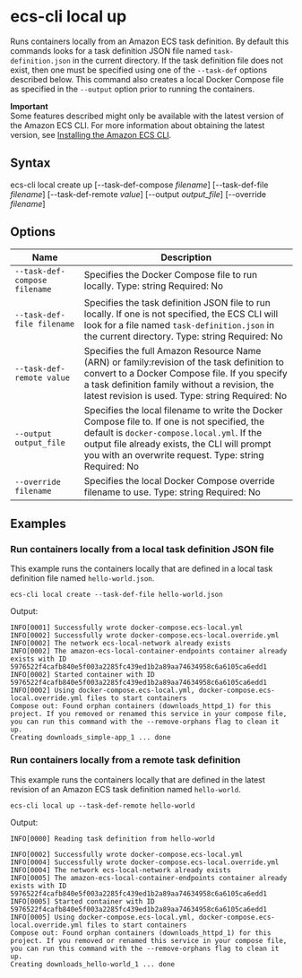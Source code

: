 # ecs\-cli local up<a name="cmd-ecs-cli-local-up"></a>

Runs containers locally from an Amazon ECS task definition\. By default this commands looks for a task definition JSON file named `task-definition.json` in the current directory\. If the task definition file does not exist, then one must be specified using one of the `--task-def` options described below\. This command also creates a local Docker Compose file as specified in the `--output` option prior to running the containers\.

**Important**  
Some features described might only be available with the latest version of the Amazon ECS CLI\. For more information about obtaining the latest version, see [Installing the Amazon ECS CLI](ECS_CLI_installation.md)\.

## Syntax<a name="cmd-ecs-cli-local-up-syntax"></a>

ecs\-cli local create up \[\-\-task\-def\-compose *filename*\] \[\-\-task\-def\-file *filename*\] \[\-\-task\-def\-remote *value*\] \[\-\-output *output\_file*\] \[\-\-override *filename*\] 

## Options<a name="cmd-ecs-cli-local-up-options"></a>


| Name | Description | 
| --- | --- | 
|  `--task-def-compose filename`  |  Specifies the Docker Compose file to run locally\. Type: string Required: No  | 
|  `--task-def-file filename`  |  Specifies the task definition JSON file to run locally\. If one is not specified, the ECS CLI will look for a file named `task-definition.json` in the current directory\. Type: string Required: No  | 
|  `--task-def-remote value`  |  Specifies the full Amazon Resource Name \(ARN\) or family:revision of the task definition to convert to a Docker Compose file\. If you specify a task definition family without a revision, the latest revision is used\. Type: string Required: No  | 
|  `--output output_file`  |  Specifies the local filename to write the Docker Compose file to\. If one is not specified, the default is `docker-compose.local.yml`\. If the output file already exists, the CLI will prompt you with an overwrite request\. Type: string Required: No  | 
|  `--override filename`  |  Specifies the local Docker Compose override filename to use\. Type: string Required: No  | 

## Examples<a name="cmd-ecs-cli-local-up-examples"></a>

### Run containers locally from a local task definition JSON file<a name="cmd-ecs-cli-local-up-example-1"></a>

This example runs the containers locally that are defined in a local task definition file named `hello-world.json`\.

```
ecs-cli local create --task-def-file hello-world.json
```

Output:

```
INFO[0001] Successfully wrote docker-compose.ecs-local.yml 
INFO[0002] Successfully wrote docker-compose.ecs-local.override.yml 
INFO[0002] The network ecs-local-network already exists 
INFO[0002] The amazon-ecs-local-container-endpoints container already exists with ID 5976522f4cafb840e5f003a2285fc439ed1b2a89aa74634958c6a6105ca6edd1 
INFO[0002] Started container with ID 5976522f4cafb840e5f003a2285fc439ed1b2a89aa74634958c6a6105ca6edd1 
INFO[0002] Using docker-compose.ecs-local.yml, docker-compose.ecs-local.override.yml files to start containers 
Compose out: Found orphan containers (downloads_httpd_1) for this project. If you removed or renamed this service in your compose file, you can run this command with the --remove-orphans flag to clean it up.
Creating downloads_simple-app_1 ... done
```

### Run containers locally from a remote task definition<a name="cmd-ecs-cli-local-up-example-2"></a>

This example runs the containers locally that are defined in the latest revision of an Amazon ECS task definition named `hello-world`\.

```
ecs-cli local up --task-def-remote hello-world
```

Output:

```
INFO[0000] Reading task definition from hello-world
  
INFO[0002] Successfully wrote docker-compose.ecs-local.yml 
INFO[0004] Successfully wrote docker-compose.ecs-local.override.yml 
INFO[0004] The network ecs-local-network already exists 
INFO[0005] The amazon-ecs-local-container-endpoints container already exists with ID 5976522f4cafb840e5f003a2285fc439ed1b2a89aa74634958c6a6105ca6edd1 
INFO[0005] Started container with ID 5976522f4cafb840e5f003a2285fc439ed1b2a89aa74634958c6a6105ca6edd1 
INFO[0005] Using docker-compose.ecs-local.yml, docker-compose.ecs-local.override.yml files to start containers 
Compose out: Found orphan containers (downloads_httpd_1) for this project. If you removed or renamed this service in your compose file, you can run this command with the --remove-orphans flag to clean it up.
Creating downloads_hello-world_1 ... done
```